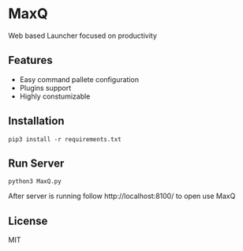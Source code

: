 # MaxQ

Web based Launcher focused on productivity

## Features

- Easy command pallete configuration
- Plugins support
- Highly constumizable

## Installation

```
pip3 install -r requirements.txt
```

## Run Server

```
python3 MaxQ.py
```

After server is running follow http://localhost:8100/ to open use MaxQ

## License

MIT